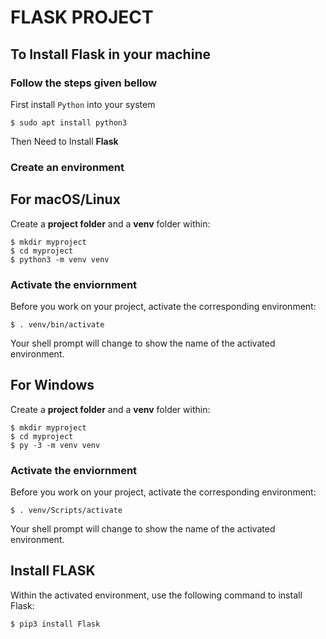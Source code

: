 # FLASK PROJECT

## To Install Flask in your machine 

### Follow the steps given bellow

First install `Python` into your system 
```
$ sudo apt install python3

```
Then Need to Install **Flask**

### Create an environment

## For macOS/Linux
Create a **project folder** and a **venv** folder within:
```
$ mkdir myproject
$ cd myproject
$ python3 -m venv venv

```

### Activate the enviornment

Before you work on your project, activate the corresponding environment:
```
$ . venv/bin/activate
```
Your shell prompt will change to show the name of the activated environment.

## For Windows
Create a **project folder** and a **venv** folder within:
```
$ mkdir myproject
$ cd myproject
$ py -3 -m venv venv

```

### Activate the enviornment

Before you work on your project, activate the corresponding environment:
```
$ . venv/Scripts/activate
```
Your shell prompt will change to show the name of the activated environment.


## Install FLASK

Within the activated environment, use the following command to install Flask:

```
$ pip3 install Flask
```
